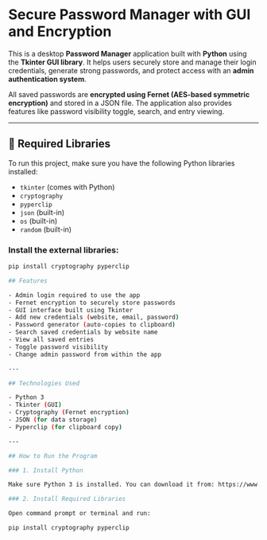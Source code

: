 # Secure Password Manager with GUI and Encryption

This is a desktop **Password Manager** application built with **Python** using the **Tkinter GUI library**. It helps users securely store and manage their login credentials, generate strong passwords, and protect access with an **admin authentication system**.

All saved passwords are **encrypted using Fernet (AES-based symmetric encryption)** and stored in a JSON file. The application also provides features like password visibility toggle, search, and entry viewing.

---

## 🔧 Required Libraries

To run this project, make sure you have the following Python libraries installed:

- `tkinter` (comes with Python)
- `cryptography`
- `pyperclip`
- `json` (built-in)
- `os` (built-in)
- `random` (built-in)

### Install the external libraries:

```bash
pip install cryptography pyperclip

## Features

- Admin login required to use the app
- Fernet encryption to securely store passwords
- GUI interface built using Tkinter
- Add new credentials (website, email, password)
- Password generator (auto-copies to clipboard)
- Search saved credentials by website name
- View all saved entries
- Toggle password visibility
- Change admin password from within the app

---

## Technologies Used

- Python 3
- Tkinter (GUI)
- Cryptography (Fernet encryption)
- JSON (for data storage)
- Pyperclip (for clipboard copy)

---

## How to Run the Program

### 1. Install Python

Make sure Python 3 is installed. You can download it from: https://www.python.org/downloads/

### 2. Install Required Libraries

Open command prompt or terminal and run:

pip install cryptography pyperclip

